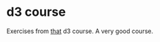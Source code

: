 # d3 course

Exercises from  [that](https://www.udemy.com/course/learn-d3js-for-data-visualization) d3 course. A very good course.